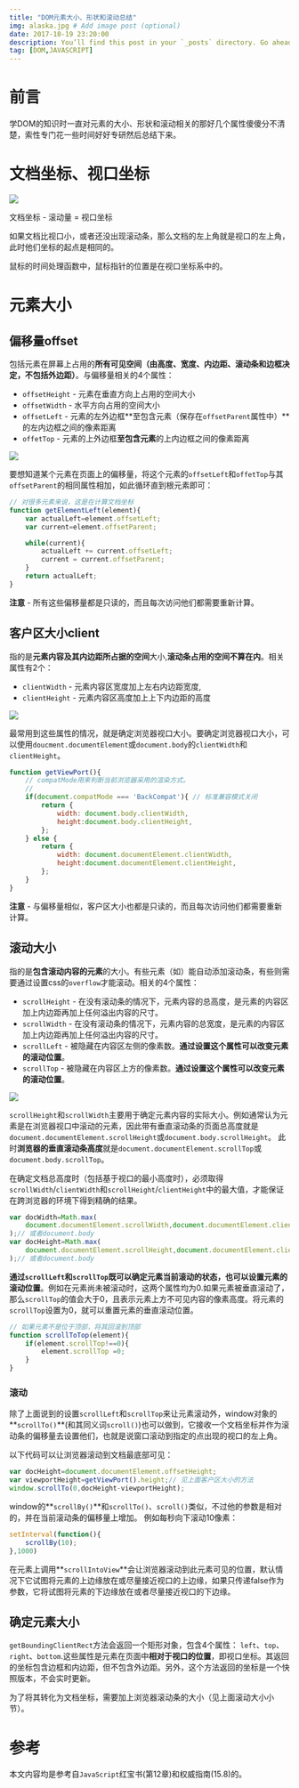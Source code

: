 ```yaml
---
title: "DOM元素大小、形状和滚动总结"
img: alaska.jpg # Add image post (optional)
date: 2017-10-19 23:20:00
description: You’ll find this post in your `_posts` directory. Go ahead and edit it and re-build the site to see your changes. # Add post description (optional)
tag: [DOM,JAVASCRIPT]
---
```


# 前言

学DOM的知识时一直对元素的大小、形状和滚动相关的那好几个属性傻傻分不清楚，索性专门花一些时间好好专研然后总结下来。

# 文档坐标、视口坐标

![]({{site.url}}/assets/img/dom-element-size/document-viewport-cordinate.jpg)

文档坐标 - 滚动量 = 视口坐标

如果文档比视口小，或者还没出现滚动条，那么文档的左上角就是视口的左上角，此时他们坐标的起点是相同的。

鼠标的时间处理函数中，鼠标指针的位置是在视口坐标系中的。

# 元素大小

## 偏移量offset

包括元素在屏幕上占用的**所有可见空间（由高度、宽度、内边距、滚动条和边框决定，不包括外边距）**。与偏移量相关的4个属性：

* `offsetHeight` - 元素在垂直方向上占用的空间大小
* `offsetWidth` - 水平方向占用的空间大小
* `offsetLeft` - 元素的左外边框**至包含元素（保存在`offsetParent`属性中）**的左内边框之间的像素距离
* `offetTop` - 元素的上外边框**至包含元素**的上内边框之间的像素距离

![]({{site.url}}/assets/img/dom-element-size/offset.jpeg)

要想知道某个元素在页面上的偏移量，将这个元素的`offsetLeft`和`offetTop`与其`offsetParent`的相同属性相加，如此循环直到根元素即可：

```js
// 对很多元素来说，这是在计算文档坐标
function getElementLeft(element){
	var actualLeft=element.offsetLeft;
	var current=element.offsetParent;

	while(current){
		actualLeft += current.offsetLeft;
		current = current.offsetParent;
	}
	return actualLeft;
}
```

**注意** - 所有这些偏移量都是只读的，而且每次访问他们都需要重新计算。

## 客户区大小client

指的是**元素内容及其内边距所占据的空间**大小,**滚动条占用的空间不算在内**。相关属性有2个：

* `clientWidth` - 元素内容区宽度加上左右内边距宽度,
* `clientHeight` - 元素内容区高度加上上下内边距的高度

![]({{site.url}}/assets/img/dom-element-size/client.jpeg)

最常用到这些属性的情况，就是确定浏览器视口大小。要确定浏览器视口大小，可以使用`doucment.documentElement`或`document.body`的`clientWidth`和`clientHeight`。

```js
function getViewPort(){
	// compatMode用来判断当前浏览器采用的渲染方式。
	//
	if(document.compatMode === 'BackCompat'){ // 标准兼容模式关闭
		return {
			width: document.body.clientWidth,
			height:document.body.clientHeight,
		};
	} else {
		return {
			width: document.documentElement.clientWidth,
			height:document.documentElement.clientHeight,
		};
	}
}
```

**注意** - 与偏移量相似，客户区大小也都是只读的，而且每次访问他们都需要重新计算。

## 滚动大小

指的是**包含滚动内容的元素**的大小。有些元素（如<html>）能自动添加滚动条，有些则需要通过设置css的`overflow`才能滚动。相关的4个属性：

* `scrollHeight` - 在没有滚动条的情况下，元素内容的总高度，是元素的内容区加上内边距再加上任何溢出内容的尺寸。
* `scrollWidth` - 在没有滚动条的情况下，元素内容的总宽度，是元素的内容区加上内边距再加上任何溢出内容的尺寸。
* `scrollLeft` - 被隐藏在内容区左侧的像素数。**通过设置这个属性可以改变元素的滚动位置**。
* `scrollTop` - 被隐藏在内容区上方的像素数。**通过设置这个属性可以改变元素的滚动位置**。

![]({{site.url}}/assets/img/dom-element-size/scroll.jpg)

`scrollHeight`和`scrollWidth`主要用于确定元素内容的实际大小。例如通常认为<html>元素是在浏览器视口中滚动的元素，因此带有垂直滚动条的页面总高度就是`document.documentElement.scrollHeight`或`document.body.scrollHeight`。
此时**浏览器的垂直滚动条高度**就是`document.documentElement.scrollTop`或`document.body.scrollTop`。

在确定文档总高度时（包括基于视口的最小高度时），必须取得`scrollWidth`/`clientWidth`和`scrollHeight`/`clientHeight`中的最大值，才能保证在跨浏览器的环境下得到精确的结果。

```js
var docWidth=Math.max(
	document.documentElement.scrollWidth,document.documentElement.clientWidth
);// 或者document.body
var docHeight=Math.max(
	document.documentElement.scrollHeight,document.documentElement.clientHeight
);// 或者document.body
```

**通过`scrollLeft`和`scrollTop`既可以确定元素当前滚动的状态，也可以设置元素的滚动位置**。例如在元素尚未被滚动时，这两个属性均为0.如果元素被垂直滚动了，那么`scrollTop`的值会大于0，且表示元素上方不可见内容的像素高度。将元素的`scrollTop`设置为0，就可以重置元素的垂直滚动位置。

```js
// 如果元素不是位于顶部，将其回滚到顶部
function scrollToTop(element){
	if(element.scrollTop!==0){
		element.scrollTop =0;
	}
}
```

### 滚动

除了上面说到的设置`scrollLeft`和`scrollTop`来让元素滚动外，window对象的**`scrollTo()`**(和其同义词`scroll()`)也可以做到，它接收一个文档坐标并作为滚动条的偏移量去设置他们，也就是说窗口滚动到指定的点出现的视口的左上角。

以下代码可以让浏览器滚动到文档最底部可见：

```js
var docHeight=document.documentElement.offsetHeight;
var viewportHeight=getViewPort().height;// 见上面客户区大小的方法
window.scrollTo(0,docHeight-viewportHeight);
```

window的**`scrollBy()`**和`scrollTo()`、`scroll()`类似，不过他的参数是相对的，并在当前滚动条的偏移量上增加。 例如每秒向下滚动10像素：

```js
setInterval(function(){
	scrollBy(10);
},1000)
```

在元素上调用**`scrollIntoView`**会让浏览器滚动到此元素可见的位置，默认情况下它试图将元素的上边缘放在或尽量接近视口的上边缘，如果只传递false作为参数，它将试图将元素的下边缘放在或者尽量接近视口的下边缘。

## 确定元素大小

`getBoundingClientRect`方法会返回一个矩形对象，包含4个属性： `left`、`top`、`right`、`bottom`.这些属性是元素在页面中**相对于视口的位置**，即视口坐标。其返回的坐标包含边框和内边距，但不包含外边距。另外，这个方法返回的坐标是一个快照版本，不会实时更新。

为了将其转化为文档坐标，需要加上浏览器滚动条的大小（见上面滚动大小小节）。

# 参考
本文内容均是参考自`JavaScript`红宝书(第12章)和权威指南(15.8)的。


